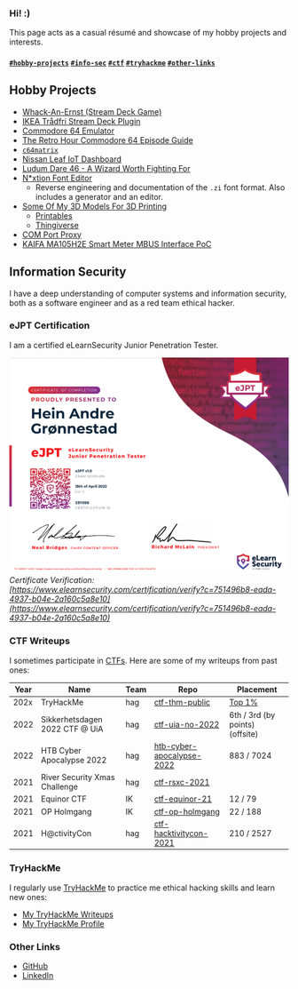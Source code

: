 ### Hi! :)

This page acts as a casual résumé and showcase of my hobby projects and interests.

#### [`#hobby-projects`](#hobby-projects) [`#info-sec`](#information-security) [`#ctf`](#ctf-writeups) [`#tryhackme`](#tryhackme) [`#other-links`](#other-links)


## Hobby Projects

- [Whack-An-Ernst (Stream Deck Game)](streamdeck-whack-an-ernst)
- [IKEA Trådfri Stream Deck Plugin](streamdeck-tradfri)
- [Commodore 64 Emulator](retro-computing)
- [The Retro Hour Commodore 64 Episode Guide](c64-retro-hour)
- [`c64matrix`](c64matrix)
- [Nissan Leaf IoT Dashboard](leaf-display)
- [Ludum Dare 46 - A Wizard Worth Fighting For](https://github.com/hagronnestad/LD46)
- [N*xtion Font Editor](https://github.com/hagronnestad/nextion-font-editor)
  - Reverse engineering and documentation of the `.zi` font format. Also includes a generator and an editor.
- [Some Of My 3D Models For 3D Printing](https://github.com/hagronnestad/3d-print-models)
  - [Printables](https://www.printables.com/social/247057-hag/about)
  - [Thingiverse](https://www.thingiverse.com/heinandre/designs)
- [COM Port Proxy](com-port-proxy)
- [KAIFA MA105H2E Smart Meter MBUS Interface PoC](mbus-han-kaifa)


## Information Security

I have a deep understanding of computer systems and information security, both as a software engineer and as a red team ethical hacker.


### eJPT Certification

I am a certified eLearnSecurity Junior Penetration Tester. 

![](./img/ejpt.png)
*Certificate Verification: [https://www.elearnsecurity.com/certification/verify?c=751496b8-eada-4937-b04e-2a160c5a8e10](https://www.elearnsecurity.com/certification/verify?c=751496b8-eada-4937-b04e-2a160c5a8e10)*


### CTF Writeups

I sometimes participate in [CTFs](https://en.wikipedia.org/wiki/Capture_the_flag_(cybersecurity)). Here are some of my writeups from past ones:

| Year | Name                           | Team | Repo                                                                             | Placement                             |
|------|--------------------------------|------|----------------------------------------------------------------------------------|---------------------------------------|
| 202x | TryHackMe                      | hag  | [ctf-thm-public](https://heinandre.no/ctf-thm-public/)                           | [Top 1%](https://tryhackme.com/p/hag) |
| 2022 | Sikkerhetsdagen 2022 CTF @ UiA | hag  | [ctf-uia-no-2022](https://heinandre.no/ctf-uia-no-2022/)                         | 6th / 3rd (by points) (offsite)       |
| 2022 | HTB Cyber Apocalypse 2022      | hag  | [htb-cyber-apocalypse-2022](https://heinandre.no/htb-cyber-apocalypse-2022/)     | 883 / 7024                            |
| 2021 | River Security Xmas Challenge  | hag  | [ctf-rsxc-2021](https://github.com/hagronnestad/ctf-rsxc-2021)                   |                                       |
| 2021 | Equinor CTF                    | IK   | [ctf-equinor-21](https://github.com/hagronnestad/ctf-equinor-21)                 | 12 / 79                               |
| 2021 | OP Holmgang                    | IK   | [ctf-op-holmgang](https://github.com/hagronnestad/ctf-op-holmgang)               | 22 / 188                              |
| 2021 | H@ctivityCon                   | hag  | [ctf-hacktivitycon-2021](https://github.com/hagronnestad/ctf-hacktivitycon-2021) | 210 / 2527                            |


### TryHackMe

I regularly use [TryHackMe](https://tryhackme.com/) to practice me ethical hacking skills and learn new ones:

- [My TryHackMe Writeups](ctf-thm-public)
- [My TryHackMe Profile](https://tryhackme.com/p/hag)


### Other Links

- [GitHub](https://github.com/hagronnestad/)
- [LinkedIn](https://www.linkedin.com/in/heinandre/)
